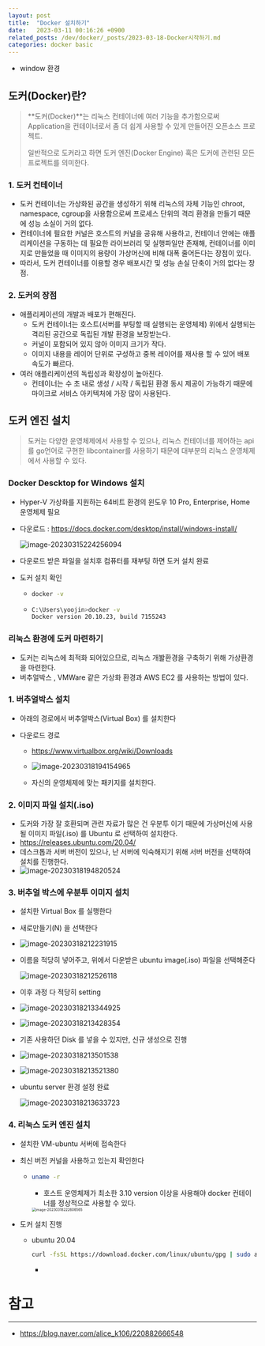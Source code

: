 ```yaml
---
layout: post
title:  "Docker 설치하기"
date:   2023-03-11 00:16:26 +0900
related_posts: /dev/docker/_posts/2023-03-18-Docker시작하기.md
categories: docker basic
---
```


- window 환경

## 도커(Docker)란?

> **도커(Docker)**는 리눅스 컨테이너에 여러 기능을 추가함으로써 Application을 컨테이너로서 좀 더 쉽게 사용할 수 있게 만들어진 오픈소스 프로젝트.
>
> 일반적으로 도커라고 하면 도커 엔진(Docker Engine) 혹은 도커에 관련된 모든 프로젝트를 의미한다.

### 1. 도커 컨테이너

- 도커 컨테이너는 가상화된 공간을 생성하기 위해 리눅스의 자체 기능인 chroot, namespace, cgroup을 사용함으로써 프로세스 단위의 격리 환경을 만들기 때문에 성능 소실이 거의 없다.
- 컨테이너에 필요한 커널은 호스트의 커널을 공유해 사용하고, 컨테이너 안에는 애플리케이션을 구동하는 데 필요한 라이브러리 및 실행파일만 존재해, 컨테이너를 이미지로 만들었을 때 이미지의 용량이 가상머신에 비해 대폭 줄어든다는 장점이 있다.
- 따라서, 도커 컨테이너를 이용할 경우 배포시간 및 성능 손실 단축이 거의 없다는 장점.

### 2. 도커의 장점

- 애플리케이션의 개발과 배포가 편해진다.
  - 도커 컨테이너는 호스트(서버를 부팅할 때 실행되는 운영체제) 위에서 실행되는 격리된 공간으로 독립된 개발 환경을 보장받는다.
  - 커널이 포함되어 있지 않아 이미지 크기가 작다.
  - 이미지 내용을 레이어 단위로 구성하고 중복 레이어를 재사용 할 수 있어 배포 속도가 빠르다.
- 여러 애플리케이션의 독립성과 확장성이 높아진다.
  - 컨테이너는 수 초 내로 생성 / 시작 / 독립된 환경 동시 제공이 가능하기 때문에 마이크로 서비스 아키텍처에 가장 많이 사용된다.



## 도커 엔진 설치

> 도커는 다양한 운영체제에서 사용할 수 있으나, 리눅스 컨테이너를 제어하는 api를 go언어로 구현한 libcontainer를 사용하기 때문에 대부분의 리눅스 운영체제에서 사용할 수 있다.

### Docker Descktop for Windows 설치

- Hyper-V 가상화를 지원하는 64비트 환경의 윈도우 10 Pro, Enterprise, Home 운영체제 필요

- 다운로드 :  https://docs.docker.com/desktop/install/windows-install/

  ![image-20230315224256094](/assets/image-20230315224256094.png)

- 다운로드 받은 파일을 설치후 컴퓨터를 재부팅 하면 도커 설치 완료

- 도커 설치 확인

  - ```BASH
    docker -v
    ```

  - ```bash
    C:\Users\yoojin>docker -v
    Docker version 20.10.23, build 7155243
    ```

### 리눅스 환경에 도커 마련하기

- 도커는 리눅스에 최적화 되어있으므로, 리눅스 개봘환경을 구축하기 위해 가상환경을 마련한다.
- 버추얼박스 , VMWare 같은 가상화 환경과 AWS EC2 를 사용하는 방법이 있다.

### 1. 버추얼박스 설치

- 아래의 경로에서 버추얼박스(Virtual Box) 를 설치한다

- 다운로드 경로

  - https://www.virtualbox.org/wiki/Downloads
  - ![image-20230318194154965](/assets/image-20230318194154965.png)

  - 자신의 운영체제에 맞는 패키지를 설치한다.

### 2. 이미지 파일 설치(.iso)

- 도커와 가장 잘 호환되며 관련 자료가 많은 건 우분투 이기 때문에 가상머신에 사용될 이미지 파일(.iso) 를 Ubuntu 로 선택하여 설치한다.
- https://releases.ubuntu.com/20.04/
- 데스크톱과 서버 버전이 있으나, 난 서버에 익숙해지기 위해 서버 버전을 선택하여 설치를 진행한다.
- ![image-20230318194820524](/assets/image-20230318194820524.png)

### 3. 버추얼 박스에 우분투 이미지 설치

- 설치한 Virtual Box 를 실행한다

- 새로만들기(N) 을 선택한다

- ![image-20230318212231915](/assets/image-20230318212231915.png)

- 이름을 적당히 넣어주고, 위에서 다운받은 ubuntu image(.iso) 파일을 선택해준다

  ![image-20230318212526118](/assets/image-20230318212526118.png)

- 이후 과정 다 적당히 setting 

- ![image-20230318213344925](/assets/image-20230318213344925.png)

- ![image-20230318213428354](/assets/image-20230318213428354.png)

- 기존 사용하던 Disk 를 넣을 수 있지만, 신규 생성으로 진행

- ![image-20230318213501538](/assets/image-20230318213501538.png)

- ![image-20230318213521380](/assets/image-20230318213521380.png)

- ubuntu server 환경 설정 완료

  ![image-20230318213633723](/assets/image-20230318213633723.png)

### 4. 리눅스 도커 엔진 설치

- 설치한 VM-ubuntu 서버에 접속한다

- 최신 버전 커널을 사용하고 있는지 확인한다

  - ```bash
    uname -r
    ```

    - 호스트 운영체제가 최소한 3.10 version 이상을 사용해야 docker 컨테이너를 정상적으로 사용할 수 있다.

    <img src="./../../../assets/image-20230318222606565.png" alt="image-20230318222606565" style="zoom:50%;" />

- 도커 설치 진행

  - ubuntu 20.04

    ```bash
    curl -fsSL https://download.docker.com/linux/ubuntu/gpg | sudo apt-key-add -
    ```

    - 

# 참고

---

- https://blog.naver.com/alice_k106/220882666548
